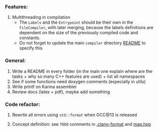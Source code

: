 ### Features:

1. Multithreading in compilation
    * The `Labels` and the `Entrypoint` should be their own in
      the `FileCompiler`, with later merging, because the labels
      definitions are dependent on the size of the previously compiled
      code and constants.
    * Do not forget to update the main `compiler` directory
      [README](include/compiler/README.md) to specify this

### General:

1. Write a README in every folder (in the main one explain where are the tasks +
   why so many C++ features are used) + list all namespaces
2. See if some functions need doxygen comments (especially in utils)
3. Write printf on Karma assembler
4. Review docs (latex + pdf), maybe add something

### Code refactor:

1. Rewrite all errors using `std::format` when GCC@13 is released

2. Concept definition: see `TODO` comments in [.clang-format](.clang-format)
   and [map.hpp](include/utils/map.hpp)
